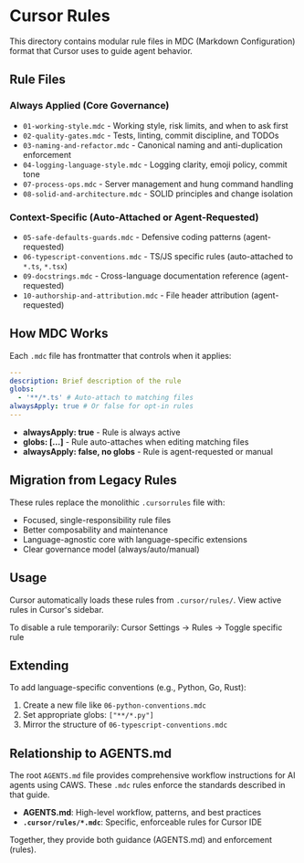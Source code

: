 # Cursor Rules

This directory contains modular rule files in MDC (Markdown Configuration) format that Cursor uses to guide agent behavior.

## Rule Files

### Always Applied (Core Governance)

- `01-working-style.mdc` - Working style, risk limits, and when to ask first
- `02-quality-gates.mdc` - Tests, linting, commit discipline, and TODOs
- `03-naming-and-refactor.mdc` - Canonical naming and anti-duplication enforcement
- `04-logging-language-style.mdc` - Logging clarity, emoji policy, commit tone
- `07-process-ops.mdc` - Server management and hung command handling
- `08-solid-and-architecture.mdc` - SOLID principles and change isolation

### Context-Specific (Auto-Attached or Agent-Requested)

- `05-safe-defaults-guards.mdc` - Defensive coding patterns (agent-requested)
- `06-typescript-conventions.mdc` - TS/JS specific rules (auto-attached to `*.ts`, `*.tsx`)
- `09-docstrings.mdc` - Cross-language documentation reference (agent-requested)
- `10-authorship-and-attribution.mdc` - File header attribution (agent-requested)

## How MDC Works

Each `.mdc` file has frontmatter that controls when it applies:

```yaml
---
description: Brief description of the rule
globs:
  - '**/*.ts' # Auto-attach to matching files
alwaysApply: true # Or false for opt-in rules
---
```

- **alwaysApply: true** - Rule is always active
- **globs: [...]** - Rule auto-attaches when editing matching files
- **alwaysApply: false, no globs** - Rule is agent-requested or manual

## Migration from Legacy Rules

These rules replace the monolithic `.cursorrules` file with:

- Focused, single-responsibility rule files
- Better composability and maintenance
- Language-agnostic core with language-specific extensions
- Clear governance model (always/auto/manual)

## Usage

Cursor automatically loads these rules from `.cursor/rules/`. View active rules in Cursor's sidebar.

To disable a rule temporarily: Cursor Settings → Rules → Toggle specific rule

## Extending

To add language-specific conventions (e.g., Python, Go, Rust):

1. Create a new file like `06-python-conventions.mdc`
2. Set appropriate globs: `["**/*.py"]`
3. Mirror the structure of `06-typescript-conventions.mdc`

## Relationship to AGENTS.md

The root `AGENTS.md` file provides comprehensive workflow instructions for AI agents using CAWS. These `.mdc` rules enforce the standards described in that guide.

- **AGENTS.md**: High-level workflow, patterns, and best practices
- **`.cursor/rules/*.mdc`**: Specific, enforceable rules for Cursor IDE

Together, they provide both guidance (AGENTS.md) and enforcement (rules).
